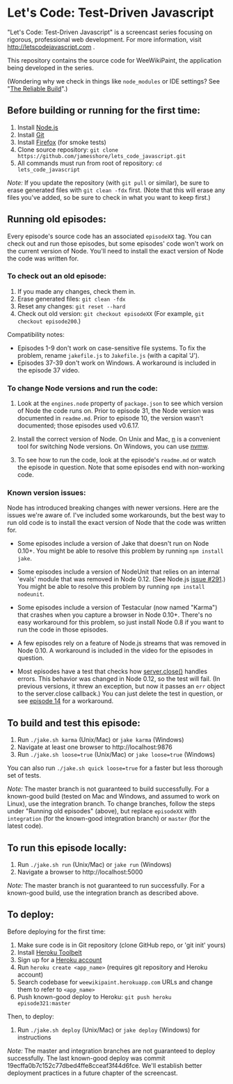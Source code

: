 Let's Code: Test-Driven Javascript
==================================

"Let's Code: Test-Driven Javascript" is a screencast series focusing on
rigorous, professional web development. For more information, visit
http://letscodejavascript.com .

This repository contains the source code for WeeWikiPaint, the application
being developed in the series.

(Wondering why we check in things like `node_modules` or IDE settings? See "[The Reliable Build](http://www.letscodejavascript.com/v3/blog/2014/12/the_reliable_build)".)


Before building or running for the first time:
-----------------------------------

1. Install [Node.js](http://nodejs.org/download/)
2. Install [Git](http://git-scm.com/downloads)
3. Install [Firefox](http://getfirefox.com) (for smoke tests)
3. Clone source repository: `git clone https://github.com/jamesshore/lets_code_javascript.git`
4. All commands must run from root of repository: `cd lets_code_javascript`

*Note:* If you update the repository (with `git pull` or similar), be sure to erase generated files with `git clean -fdx` first. (Note that this will erase any files you've added, so be sure to check in what you want to keep first.)


Running old episodes:
---------------------

Every episode's source code has an associated `episodeXX` tag. You can check out and run those episodes, but some episodes' code won't work on the current version of Node. You'll need to install the exact version of Node the code was written for.

### To check out an old episode:

1. If you made any changes, check them in.
2. Erase generated files: `git clean -fdx`
3. Reset any changes: `git reset --hard`
4. Check out old version: `git checkout episodeXX` (For example, `git checkout episode200`.)

Compatibility notes:

* Episodes 1-9 don't work on case-sensitive file systems. To fix the problem, rename `jakefile.js` to `Jakefile.js` (with a capital 'J').
* Episodes 37-39 don't work on Windows. A workaround is included in the episode 37 video.


### To change Node versions and run the code:

1. Look at the `engines.node` property of `package.json` to see which version of Node the code runs on. Prior to episode 31, the Node version was documented in `readme.md`. Prior to episode 10, the version wasn't documented; those episodes used v0.6.17.

2. Install the correct version of Node. On Unix and Mac, [n](https://github.com/visionmedia/n) is a convenient tool for switching Node versions. On Windows, you can use [nvmw](https://github.com/hakobera/nvmw).

3. To see how to run the code, look at the episode's `readme.md` or watch the episode in question. Note that some episodes end with non-working code.


### Known version issues:

Node has introduced breaking changes with newer versions. Here are the issues we're aware of. I've included some workarounds, but the best way to run old code is to install the exact version of Node that the code was written for.

* Some episodes include a version of Jake that doesn't run on Node 0.10+. You might be able to resolve this problem by running `npm install jake`.

* Some episodes include a version of NodeUnit that relies on an internal 'evals' module that was removed in Node 0.12. (See Node.js [issue #291](https://github.com/caolan/nodeunit/issues/291).) You might be able to resolve this problem by running `npm install nodeunit`.

* Some episodes include a version of Testacular (now named "Karma") that crashes when you capture a browser in Node 0.10+. There's no easy workaround for this problem, so just install Node 0.8 if you want to run the code in those episodes.

* A few episodes rely on a feature of Node.js streams that was removed in Node 0.10. A workaround is included in the video for the episodes in question.

* Most episodes have a test that checks how [server.close()](http://nodejs.org/api/net.html#net_server_close_callback) handles errors. This behavior was changed in Node 0.12, so the test will fail. (In previous versions, it threw an exception, but now it passes an `err` object to the server.close callback.) You can just delete the test in question, or see [episode 14](http://www.letscodejavascript.com/v3/comments/live/14#comment-1870243150) for a workaround.


To build and test this episode:
-------------------------------

1. Run `./jake.sh karma` (Unix/Mac) or `jake karma` (Windows)
2. Navigate at least one browser to http://localhost:9876
3. Run `./jake.sh loose=true` (Unix/Mac) or `jake loose=true` (Windows)

You can also run `./jake.sh quick loose=true` for a faster but less thorough set of tests.

*Note:* The master branch is not guaranteed to build successfully. For a known-good build (tested on Mac and Windows, and assumed to work on Linux), use the integration branch. To change branches, follow the steps under "Running old episodes" (above), but replace `episodeXX` with `integration` (for the known-good integration branch) or `master` (for the latest code).


To run this episode locally:
----------------------------

1. Run `./jake.sh run` (Unix/Mac) or `jake run` (Windows)
2. Navigate a browser to http://localhost:5000

*Note:* The master branch is not guaranteed to run successfully. For a known-good build, use the integration branch as described above.


To deploy:
----------

Before deploying for the first time:

1. Make sure code is in Git repository (clone GitHub repo, or 'git init' yours)
2. Install [Heroku Toolbelt](https://toolbelt.heroku.com/)
3. Sign up for a [Heroku account](https://id.heroku.com/signup)
4. Run `heroku create <app_name>` (requires git repository and Heroku account)
5. Search codebase for `weewikipaint.herokuapp.com` URLs and change them to refer to `<app_name>`
6. Push known-good deploy to Heroku: `git push heroku episode321:master`

Then, to deploy:

1. Run `./jake.sh deploy` (Unix/Mac) or `jake deploy` (Windows) for instructions

*Note:* The master and integration branches are not guaranteed to deploy successfully. The last known-good deploy was commit 19ecffa0b7c152c77dbed4ffe8cceaf3f44d6fce. We'll establish better deployment practices in a future chapter of the screencast.
